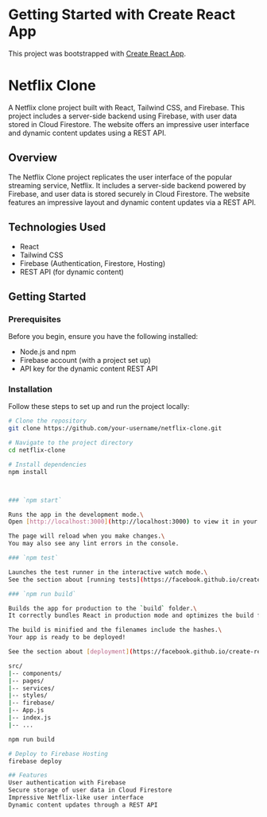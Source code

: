 # Getting Started with Create React App

This project was bootstrapped with [Create React App](https://github.com/facebook/create-react-app).

# Netflix Clone

A Netflix clone project built with React, Tailwind CSS, and Firebase. This project includes a server-side backend using Firebase, with user data stored in Cloud Firestore. The website offers an impressive user interface and dynamic content updates using a REST API.

## Overview

The Netflix Clone project replicates the user interface of the popular streaming service, Netflix. It includes a server-side backend powered by Firebase, and user data is stored securely in Cloud Firestore. The website features an impressive layout and dynamic content updates via a REST API.

## Technologies Used

- React
- Tailwind CSS
- Firebase (Authentication, Firestore, Hosting)
- REST API (for dynamic content)

## Getting Started

### Prerequisites

Before you begin, ensure you have the following installed:

- Node.js and npm
- Firebase account (with a project set up)
- API key for the dynamic content REST API
 
### Installation

Follow these steps to set up and run the project locally:

```bash
# Clone the repository
git clone https://github.com/your-username/netflix-clone.git

# Navigate to the project directory
cd netflix-clone

# Install dependencies
npm install 



### `npm start`

Runs the app in the development mode.\
Open [http://localhost:3000](http://localhost:3000) to view it in your browser.

The page will reload when you make changes.\
You may also see any lint errors in the console.

### `npm test`

Launches the test runner in the interactive watch mode.\
See the section about [running tests](https://facebook.github.io/create-react-app/docs/running-tests) for more information.

### `npm run build`

Builds the app for production to the `build` folder.\
It correctly bundles React in production mode and optimizes the build for the best performance.

The build is minified and the filenames include the hashes.\
Your app is ready to be deployed!

See the section about [deployment](https://facebook.github.io/create-react-app/docs/deployment) for more information.

src/
|-- components/
|-- pages/
|-- services/
|-- styles/
|-- firebase/
|-- App.js
|-- index.js
|-- ...

npm run build

# Deploy to Firebase Hosting
firebase deploy

## Features
User authentication with Firebase
Secure storage of user data in Cloud Firestore
Impressive Netflix-like user interface
Dynamic content updates through a REST API

